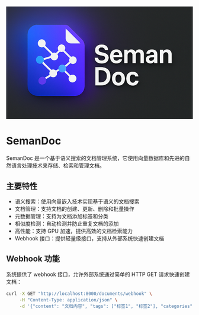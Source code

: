 ![SemanDoc](/assets/SemanDoc.png)

# SemanDoc

SemanDoc 是一个基于语义搜索的文档管理系统，它使用向量数据库和先进的自然语言处理技术来存储、检索和管理文档。

## 主要特性

- 语义搜索：使用向量嵌入技术实现基于语义的文档搜索
- 文档管理：支持文档的创建、更新、删除和批量操作
- 元数据管理：支持为文档添加标签和分类
- 相似度检测：自动检测并防止重复文档的添加
- 高性能：支持 GPU 加速，提供高效的文档检索能力
- Webhook 接口：提供轻量级接口，支持从外部系统快速创建文档

## Webhook 功能

系统提供了 webhook 接口，允许外部系统通过简单的 HTTP GET 请求快速创建文档：

```bash
curl -X GET "http://localhost:8000/documents/webhook" \
     -H "Content-Type: application/json" \
     -d '{"content": "文档内容", "tags": ["标签1", "标签2"], "categories": ["分类1"]}'
```

